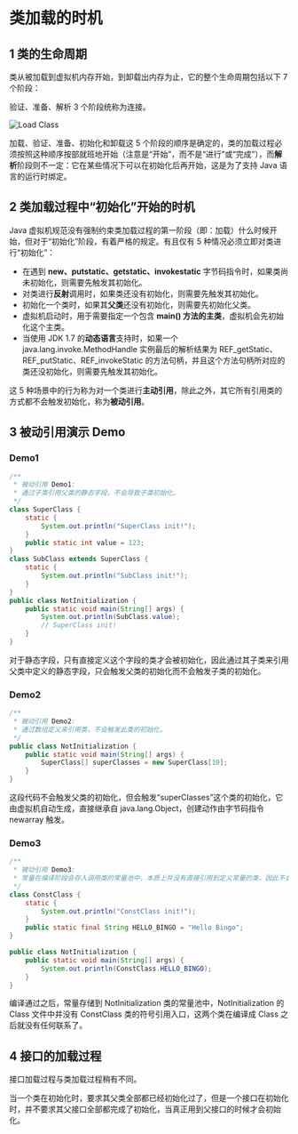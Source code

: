 # 类加载的时机

## 1 类的生命周期

类从被加载到虚拟机内存开始，到卸载出内存为止，它的整个生命周期包括以下 7 个阶段：

验证、准备、解析 3 个阶段统称为连接。

![Load Class](https://github.com/fengce1993/jvm/raw/master/images/loadclass.png)

加载、验证、准备、初始化和卸载这 5 个阶段的顺序是确定的，类的加载过程必须按照这种顺序按部就班地开始（注意是“开始”，而不是“进行”或“完成”），而**解析**阶段则不一定：它在某些情况下可以在初始化后再开始，这是为了支持 Java 语言的运行时绑定。

## 2 类加载过程中“初始化”开始的时机

Java 虚拟机规范没有强制约束类加载过程的第一阶段（即：加载）什么时候开始，但对于“初始化”阶段，有着严格的规定。有且仅有 5 种情况必须立即对类进行“初始化”：

* 在遇到 **new、putstatic、getstatic、invokestatic** 字节码指令时，如果类尚未初始化，则需要先触发其初始化。
* 对类进行**反射**调用时，如果类还没有初始化，则需要先触发其初始化。
* 初始化一个类时，如果其**父类**还没有初始化，则需要先初始化父类。
* 虚拟机启动时，用于需要指定一个包含 **main\(\) 方法的主类**，虚拟机会先初始化这个主类。
* 当使用 JDK 1.7 的**动态语言**支持时，如果一个 java.lang.invoke.MethodHandle 实例最后的解析结果为 REF\_getStatic、REF\_putStatic、REF\_invokeStatic 的方法句柄，并且这个方法句柄所对应的类还没初始化，则需要先触发其初始化。

这 5 种场景中的行为称为对一个类进行**主动引用**，除此之外，其它所有引用类的方式都不会触发初始化，称为**被动引用**。

## 3 被动引用演示 Demo

### Demo1

```java
/**
 * 被动引用 Demo1:
 * 通过子类引用父类的静态字段，不会导致子类初始化。
 */
class SuperClass {
    static {
        System.out.println("SuperClass init!");
    }
    public static int value = 123;
}
class SubClass extends SuperClass {
    static {
        System.out.println("SubClass init!");
    }
}
public class NotInitialization {
    public static void main(String[] args) {
        System.out.println(SubClass.value);
        // SuperClass init!
    }
}
```

对于静态字段，只有直接定义这个字段的类才会被初始化，因此通过其子类来引用父类中定义的静态字段，只会触发父类的初始化而不会触发子类的初始化。

### Demo2

```java
/**
 * 被动引用 Demo2:
 * 通过数组定义来引用类，不会触发此类的初始化。
 */
public class NotInitialization {
    public static void main(String[] args) {
        SuperClass[] superClasses = new SuperClass[10];
    }
}
```

这段代码不会触发父类的初始化，但会触发“superClasses”这个类的初始化，它由虚拟机自动生成，直接继承自 java.lang.Object，创建动作由字节码指令 newarray 触发。

### Demo3

```java
/**
 * 被动引用 Demo3:
 * 常量在编译阶段会存入调用类的常量池中，本质上并没有直接引用到定义常量的类，因此不会触发定义常量的类的初始化。
 */
class ConstClass {
    static {
        System.out.println("ConstClass init!");
    }
    public static final String HELLO_BINGO = "Hello Bingo";
}

public class NotInitialization {
    public static void main(String[] args) {
        System.out.println(ConstClass.HELLO_BINGO);
    }
}
```

编译通过之后，常量存储到 NotInitialization 类的常量池中，NotInitialization 的 Class 文件中并没有 ConstClass 类的符号引用入口，这两个类在编译成 Class 之后就没有任何联系了。

## 4 接口的加载过程

接口加载过程与类加载过程稍有不同。

当一个类在初始化时，要求其父类全部都已经初始化过了，但是一个接口在初始化时，并不要求其父接口全部都完成了初始化，当真正用到父接口的时候才会初始化。
